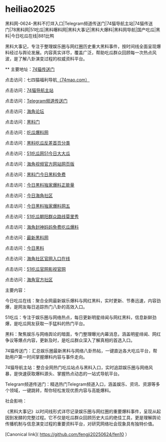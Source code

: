 # heiliao2025
黑料网-0624-黑料不打烊入口|Telegram频道传送门|74猫导航主站|74猫传送门|78黑料网|51吃瓜|黑料曝料网|黑料大事记|黑料大爆料|黑料网导航|国产吃瓜|黑料|今日吃瓜在线|881比鸭

黑料大事记，专注于整理娱乐圈与网红圈历史重大黑料事件，按时间线全面呈现爆料经过与舆论发展。内容真实详尽，覆盖广泛，帮助吃瓜群众回顾每一次热点风波，是了解八卦演变过程的权威资料平台。

** 主要地址：<a href="https://74mao.com/">74猫传送门</a>

点击访问：七四猫福利导航<a href="https://74mao.com/">（74mao.com）</a>

点击访问：<a href="https://74mao.com/">74猫导航主站</a>

点击访问：<a href="https://74mao.com/">Telegram频道传送门</a>

点击访问：<a href="https://hj-04.pages.dev/">海角论坛</a>

点击访问：<a href="https://heiliaomenjin01.pages.dev/">黑料门</a>

点击访问：<a href="https://cg765.pages.dev/">吃瓜爆料网</a>

点击访问：<a href="https://heiliaochigua12.pages.dev/">黑料吃瓜反差首页分类</a>

点击访问：<a href="https://wuyichiguawang01.pages.dev/">51吃瓜网51今日大大瓜</a>

点击访问：<a href="https://hj-08.pages.dev/">海角视频官方网站网页版</a>

点击访问：<a href="https://heiliaomenjinriheiliao.pages.dev/">黑料门今日黑料免费</a>

点击访问：<a href="https://jinriheiliao11.pages.dev/">今日黑料独家爆料正能量</a>

点击访问：<a href="https://hj-17.pages.dev/">今日海角社区</a>

点击访问：<a href="https://jinriheiliaodu-01.pages.dev/">今日黑料独家爆料网五</a>

点击访问：<a href="https://wuyichiguaguan.pages.dev/">51吃瓜朝阳群众路线莫里秀</a>

点击访问：<a href="https://haijiaofengshenma.pages.dev/">海角封神妈妈免费吃瓜爆料</a>

点击访问：<a href="https://zuixinheiliaowangdujia.pages.dev/">最新黑料网</a>

点击访问：<a href="https://jinriheiliao-11.pages.dev/">今日黑料</a>

点击访问：<a href="https://hj-44.pages.dev/">海角社区官网入口在线</a>

点击访问：<a href="https://ji333.pages.dev/">51吃瓜官网影视官网</a>

点击访问：<a href="https://hj-01.pages.dev/">海角官方社区</a>

主要内容：

今日吃瓜在线：聚合全网最新娱乐爆料与网红黑料，实时更新、节奏迅速，内容劲爆，是网友每日追踪热门八卦的高效入口。

51吃瓜：专注于娱乐圈与网络热点，每日更新明星绯闻与网红黑料，信息新鲜劲爆，是吃瓜网友获取一手猛料的热门平台。

黑料：聚焦娱乐与网络舆论的暗面，专门整理曝光内幕消息，涵盖明星绯闻、网红争议等爆点内容，更新及时，是吃瓜群众深入了解真相的首选入口。

74猫传送门：汇总娱乐圈最新黑料与网络八卦热帖，一键直达各大吃瓜平台，帮助用户第一时间掌握爆料内容与事件走向。

74猫导航主站：整合全网热门吃瓜站点与黑料入口，实时追踪娱乐圈与网络风暴，是快速获取爆料源头、掌握热点动态的一站式导航平台。

Telegram频道传送门：精选热门Telegram频道入口，涵盖娱乐、资讯、资源等多个领域，一键跳转，帮你轻松发现优质内容与高能爆料。

社会影响：

《黑料大事记》以时间线形式详尽记录娱乐圈与网红圈的重要爆料事件，呈现从起因到发酵的完整过程。它不仅是吃瓜群众回顾历史大瓜的绝佳工具，更是理解舆论传播机制与信息演变过程的重要资料平台，对研究网络社会现象具有独特价值。

[Canonical link]( https://github.com/fengji20250624/fen10 ）
